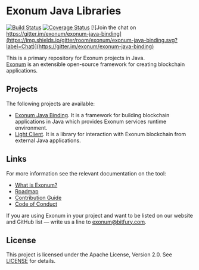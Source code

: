 # Exonum Java Libraries

[![Build Status](https://img.shields.io/travis/exonum/exonum-java-binding/master.svg)](https://travis-ci.com/exonum/exonum-java-binding)
[![Coverage Status](https://coveralls.io/repos/github/exonum/exonum-java-binding/badge.svg?branch=master)](https://coveralls.io/github/exonum/exonum-java-binding?branch=master)
[![Join the chat on https://gitter.im/exonum/exonum-java-binding](https://img.shields.io/gitter/room/exonum/exonum-java-binding.svg?label=Chat)](https://gitter.im/exonum/exonum-java-binding)

This is a primary repository for Exonum projects in Java.  
[Exonum][exonum] is an extensible open-source framework for creating blockchain applications.

## Projects
The following projects are available:
 - [Exonum Java Binding](exonum-java-binding). It is a framework for building blockchain 
   applications in Java which provides Exonum services runtime environment.
 - [Light Client](exonum-light-client). It is a library for interaction with Exonum 
   blockchain from external Java applications.
 
## Links
For more information see the relevant documentation on the tool:
  - [What is Exonum?](https://exonum.com/doc/version/0.11/get-started/what-is-exonum/)
  - [Roadmap](ROADMAP.md)
  - [Contribution Guide](CONTRIBUTING.md)
  - [Code of Conduct](https://github.com/exonum/exonum/blob/master/CODE_OF_CONDUCT.md)

If you are using Exonum in your project and want to be listed on our website and
GitHub list — write us a line to <exonum@bitfury.com>.

## License
This project is licensed under the Apache License, Version 2.0.
See [LICENSE](LICENSE) for details.

[exonum]: https://github.com/exonum/exonum
